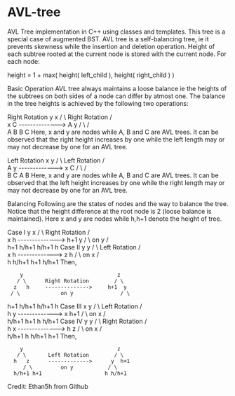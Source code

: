 # AVL-tree

AVL Tree implementation in C++ using classes and templates.
This tree is a special case of augmented BST. AVL tree is a self-balancing tree, ie it prevents skewness while the insertion and deletion operation. Height of each subtree rooted at the current node is stored with the current node.
For each node:

height = 1 + max( height( left_child ), height( right_child ) )

Basic Operation
AVL tree always maintains a loose balance ie the heights of the subtrees on both sides of a node can differ by atmost one.
The balance in the tree heights is achieved by the following two operations:

Right Rotation
        y                              x
       / \      Right Rotation        / \
      x   C     -------------->      A   y
     / \                                / \
    A   B                              B   C
Here, x and y are nodes while A, B and C are AVL trees.
It can be observed that the right height increases by one while the left length may or may not decrease by one for an AVL tree.

Left Rotation
        x                              y
       / \       Left Rotation        / \
      A   y      ------------->      x   C
         / \                        / \
        B   C                      A   B
Here, x and y are nodes while A, B and C are AVL trees.
It can be observed that the left height increases by one while the right length may or may not decrease by one for an AVL tree.

Balancing
Following are the states of nodes and the way to balance the tree. Notice that the height difference at the root node is 2 (loose balance is maintained).
Here x and y are nodes while h,h+1 denote the height of tree.

Case I
        y                              x
       / \      Right Rotation        / \
      x   h     -------------->     h+1  y
     / \             on y               / \
   h+1 h/h+1                         h/h+1 h
Case II
        y                              y
       / \       Left Rotation        / \
      x   h      ------------->      z   h
     / \             on x           / \
    h  h/h+1                      h+1 h/h+1
Then,

        y                              z
       / \      Right Rotation        / \
      z   h     -------------->     h+1  y
     / \             on y               / \
   h+1 h/h+1                         h/h+1 h
Case III
        x                              y
       / \       Left Rotation        / \
      h   y      ------------->      x   h+1
         / \         on x           / \
     h/h+1 h+1                     h h/h+1
Case IV
        y                              y
       / \      Right Rotation        / \
      h   x     -------------->      h   z
         / \        on x                / \
      h/h+1 h                       h/h+1 h+1
Then,

        y                              z
       / \       Left Rotation        / \
      h   z      ------------->      y  h+1
         / \         on y           / \
      h/h+1 h+1                    h h/h+1
      
 Credit: Ethan5h from Github
